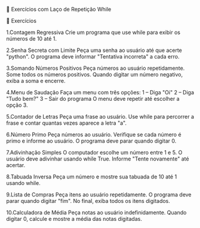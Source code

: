 🔁 Exercícios com Laço de Repetição While 

📘 Exercícios

1.Contagem Regressiva
Crie um programa que use while para exibir os números de 10 até 1.

2.Senha Secreta com Limite
Peça uma senha ao usuário até que acerte "python".
O programa deve informar "Tentativa incorreta" a cada erro.

3.Somando Números Positivos
Peça números ao usuário repetidamente.
Some todos os números positivos.
Quando digitar um número negativo, exiba a soma e encerre.

4.Menu de Saudação
Faça um menu com três opções:
1 – Diga "Oi"
2 – Diga "Tudo bem?"
3 – Sair do programa
O menu deve repetir até escolher a opção 3.

5.Contador de Letras
Peça uma frase ao usuário.
Use while para percorrer a frase e contar quantas vezes aparece a letra "a".

6.Número Primo
Peça números ao usuário.
Verifique se cada número é primo e informe ao usuário.
O programa deve parar quando digitar 0.

7.Adivinhação Simples
O computador escolhe um número entre 1 e 5.
O usuário deve adivinhar usando while True.
Informe "Tente novamente" até acertar.

8.Tabuada Inversa
Peça um número e mostre sua tabuada de 10 até 1 usando while.

9.Lista de Compras
Peça itens ao usuário repetidamente.
O programa deve parar quando digitar "fim".
No final, exiba todos os itens digitados.

10.Calculadora de Média
Peça notas ao usuário indefinidamente.
Quando digitar 0, calcule e mostre a média das notas digitadas.
